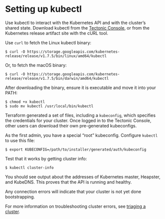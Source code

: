 # Setting up kubectl

Use kubectl to interact with the Kubernetes API and with the cluster’s shared state. Download kubectl from the [Tectonic Console][tectonic-kubectl], or from the Kubernetes release artifact site with the cURL tool.

Use `curl` to fetch the Linux kubectl binary:

```
$ curl -O https://storage.googleapis.com/kubernetes-release/release/v1.7.5/bin/linux/amd64/kubectl
```

Or, to fetch the macOS binary:

```
$ curl -O https://storage.googleapis.com/kubernetes-release/release/v1.7.5/bin/darwin/amd64/kubectl
```

After downloading the binary, ensure it is executable and move it into your PATH:

```
$ chmod +x kubectl
$ sudo mv kubectl /usr/local/bin/kubectl
```

Terraform generated a set of files, including a `kubeconfig`, which specifies the credentials for your cluster. Once logged in to the Tectonic Console, other users can download their own pre-generated kubeconfigs.

As the first admin, you have a special “root” kubeconfig. Configure `kubectl` to use this file:

```
$ export KUBECONFIG=/path/to/installer/generated/auth/kubeconfig
```

Test that it works by getting cluster info:

```
$ kubectl cluster-info
```

You should see output about the addresses of Kubernetes master, Heapster, and KubeDNS. This proves that the API is running and healthy.

Any connection errors will indicate that your cluster is not yet done bootstrapping.

For more information on troubleshooting cluster errors, see [triaging a cluster][triaging-cluster].


[triaging-cluster]: ../../troubleshooting/troubleshooting.html
[tectonic-kubectl]: ../aws/first-app.html#configuring-credentials
